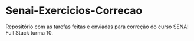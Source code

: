 # Senai-Exercicios-Correcao

Repositório com as tarefas feitas e enviadas para correção do curso SENAI Full Stack turma 10.
